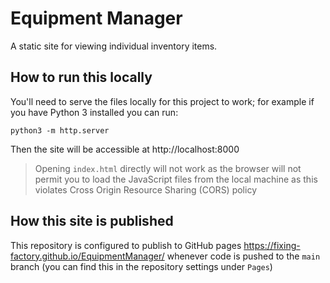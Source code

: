 # Equipment Manager

A static site for viewing individual inventory items.

## How to run this locally

You'll need to serve the files locally for this project to work; for example if you have Python 3 installed you can run:

```
python3 -m http.server
```
Then the site will be accessible at http://localhost:8000

> Opening `index.html` directly will not work as the browser will not permit you to load the JavaScript files from the local machine as this violates Cross Origin Resource Sharing (CORS) policy

## How this site is published

This repository is configured to publish to GitHub pages https://fixing-factory.github.io/EquipmentManager/ whenever code is pushed to the `main` branch (you can find this in the repository settings under `Pages`)
